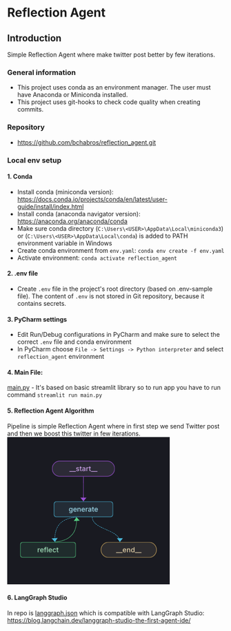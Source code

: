 # Reflection Agent

## Introduction

Simple Reflection Agent where make twitter post better by few iterations.

### General information

- This project uses conda as an environment manager. The user must have Anaconda or Miniconda installed.
- This project uses git-hooks to check code quality when creating commits.

### Repository

- https://github.com/bchabros/reflection_agent.git

### Local env setup

#### 1. Conda

- Install conda (miniconda version): https://docs.conda.io/projects/conda/en/latest/user-guide/install/index.html
- Install conda (anaconda navigator version): https://anaconda.org/anaconda/conda
- Make sure conda directory (`C:\Users\<USER>\AppData\Local\miniconda3`) or (`C:\Users\<USER>\AppData\Local\conda`) is added to PATH environment variable in Windows
- Create conda environment from `env.yaml`: `conda env create -f env.yaml`
- Activate environment: `conda activate reflection_agent`

#### 2. .env file

- Create `.env` file in the project's root directory (based on .env-sample file). The content of `.env` is not stored in Git repository, because it contains secrets.

#### 3. PyCharm settings

- Edit Run/Debug configurations in PyCharm and make sure to select the correct `.env` file and conda environment
- In PyCharm choose `File -> Settings -> Python interpreter` and select `reflection_agent` environment

#### 4. Main File:

[main.py](main.py) - It's based on basic streamlit library so to run app you have to run command `streamlit run main.py`

#### 5. Reflection Agent Algorithm

Pipeline is simple Reflection Agent where in first step we send Twitter post and then we boost this twitter in few iterations.
![graph.png](png/graph_readme.png)

#### 6. LangGraph Studio
In repo is [langgraph.json](langgraph.json) which is compatible with LangGraph Studio: https://blog.langchain.dev/langgraph-studio-the-first-agent-ide/


